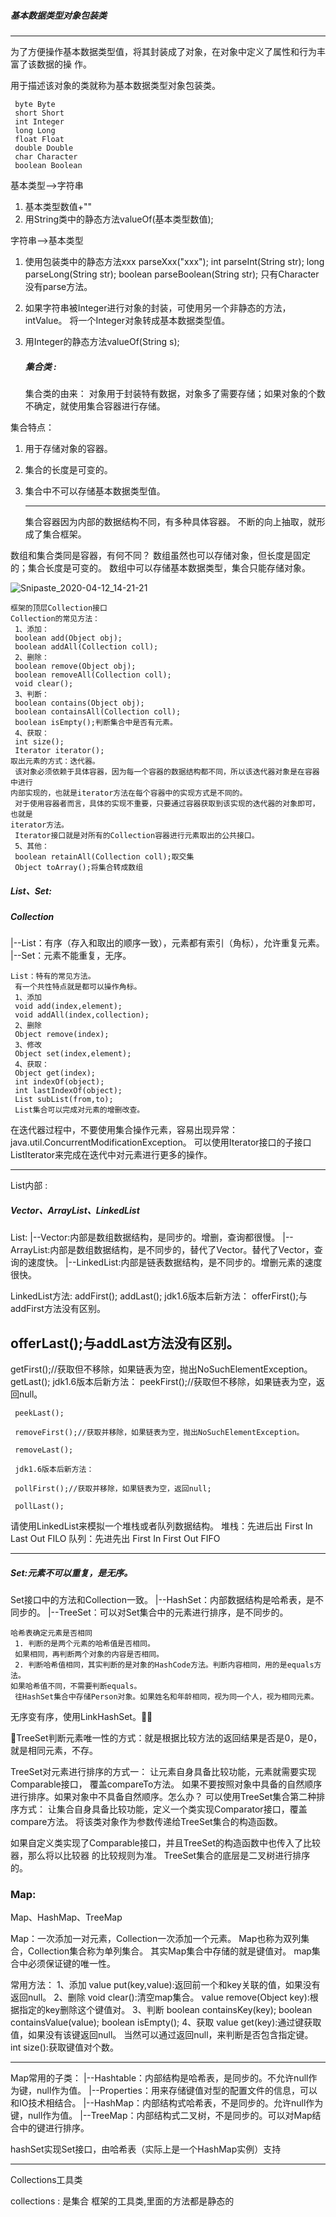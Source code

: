 ##### 基本数据类型对象包装类

---

为了方便操作基本数据类型值，将其封装成了对象，在对象中定义了属性和行为丰富了该数据的操
作。

用于描述该对象的类就称为基本数据类型对象包装类。

```
 byte Byte
 short Short
 int Integer
 long Long
 float Float
 double Double
 char Character
 boolean Boolean

```

基本类型-->字符串

  1. 基本类型数值+""
  2. 用String类中的静态方法valueOf(基本类型数值);

字符串-->基本类型

 1. 使用包装类中的静态方法xxx parseXxx("xxx");
    int parseInt(String str);
     long parseLong(String str);
     boolean parseBoolean(String str);
     只有Character没有parse方法。

 2. 如果字符串被Integer进行对象的封装，可使用另一个非静态的方法，intValue。
    将一个Integer对象转成基本数据类型值。

 3. 用Integer的静态方法valueOf(String s);

    ##### 集合类 :

    集合类的由来：
     对象用于封装特有数据，对象多了需要存储；如果对象的个数不确定，就使用集合容器进行存储。

集合特点：

 1. 用于存储对象的容器。

 2. 集合的长度是可变的。

 3. 集合中不可以存储基本数据类型值。

    ---

    集合容器因为内部的数据结构不同，有多种具体容器。
     不断的向上抽取，就形成了集合框架。

数组和集合类同是容器，有何不同？
 数组虽然也可以存储对象，但长度是固定的；集合长度是可变的。
 数组中可以存储基本数据类型，集合只能存储对象。

![Snipaste_2020-04-12_14-21-21](D:\rj\Program_rj\public\GitHub\depository\zhaobiao418\java\img\Snipaste_2020-04-12_14-21-21.jpg)

```
框架的顶层Collection接口
Collection的常见方法：
 1、添加：
 boolean add(Object obj);
 boolean addAll(Collection coll);
 2、删除：
 boolean remove(Object obj);
 boolean removeAll(Collection coll);
 void clear();
 3、判断：
 boolean contains(Object obj);
 boolean containsAll(Collection coll);
 boolean isEmpty();判断集合中是否有元素。
 4、获取：
 int size();
 Iterator iterator();
取出元素的方式：迭代器。
 该对象必须依赖于具体容器，因为每一个容器的数据结构都不同，所以该迭代器对象是在容器中进行
内部实现的，也就是iterator方法在每个容器中的实现方式是不同的。
 对于使用容器者而言，具体的实现不重要，只要通过容器获取到该实现的迭代器的对象即可，也就是
iterator方法。
 Iterator接口就是对所有的Collection容器进行元素取出的公共接口。
 5、其他：
 boolean retainAll(Collection coll);取交集
 Object toArray();将集合转成数组
```

#####  List、Set:

##### Collection

 |--List：有序（存入和取出的顺序一致），元素都有索引（角标），允许重复元素。
 |--Set：元素不能重复，无序。

```
List：特有的常见方法。
 有一个共性特点就是都可以操作角标。
 1、添加
 void add(index,element);
 void addAll(index,collection);
 2、删除
 Object remove(index);
 3、修改
 Object set(index,element);
 4、获取：
 Object get(index);
 int indexOf(object);
 int lastIndexOf(object);
 List subList(from,to);
 List集合可以完成对元素的增删改查。
```

在迭代器过程中，不要使用集合操作元素，容易出现异常：
java.util.ConcurrentModificationException。
 可以使用Iterator接口的子接口ListIterator来完成在迭代中对元素进行更多的操作。

----

List内部 : 

##### Vector、ArrayList、LinkedList

List:
 |--Vector:内部是数组数据结构，是同步的。增删，查询都很慢。
 |--ArrayList:内部是数组数据结构，是不同步的，替代了Vector。替代了Vector，查询的速度快。
 |--LinkedList:内部是链表数据结构，是不同步的。增删元素的速度很快。

LinkedList方法:
 addFirst();
 addLast();
 jdk1.6版本后新方法：
 offerFirst();与addFirst方法没有区别。

 offerLast();与addLast方法没有区别。
 ---------------------------------------------------------
 getFirst();//获取但不移除，如果链表为空，抛出NoSuchElementException。
 getLast();
 jdk1.6版本后新方法：
 peekFirst();//获取但不移除，如果链表为空，返回null。
```
 peekLast();

 removeFirst();//获取并移除，如果链表为空，抛出NoSuchElementException。

 removeLast();

 jdk1.6版本后新方法：

 pollFirst();//获取并移除，如果链表为空，返回null;

 pollLast();

```

请使用LinkedList来模拟一个堆栈或者队列数据结构。
 堆栈：先进后出 First In Last Out FILO
 队列：先进先出 First In First Out FIFO

----

##### Set:元素不可以重复，是无序。

 Set接口中的方法和Collection一致。
 |--HashSet：内部数据结构是哈希表，是不同步的。
 |--TreeSet：可以对Set集合中的元素进行排序，是不同步的。

```
哈希表确定元素是否相同
 1. 判断的是两个元素的哈希值是否相同。
 如果相同，再判断两个对象的内容是否相同。
 2. 判断哈希值相同，其实判断的是对象的HashCode方法。判断内容相同，用的是equals方法。
如果哈希值不同，不需要判断equals。
 往HashSet集合中存储Person对象。如果姓名和年龄相同，视为同一个人，视为相同元素。
```

无序变有序，使用LinkHashSet。

TreeSet判断元素唯一性的方式：就是根据比较方法的返回结果是否是0，是0，就是相同元素，不存。

TreeSet对元素进行排序的方式一： 让元素自身具备比较功能，元素就需要实现Comparable接口，
覆盖compareTo方法。
 如果不要按照对象中具备的自然顺序进行排序。如果对象中不具备自然顺序。怎么办？
 可以使用TreeSet集合第二种排序方式：
 让集合自身具备比较功能，定义一个类实现Comparator接口，覆盖compare方法。
 将该类对象作为参数传递给TreeSet集合的构造函数。

 如果自定义类实现了Comparable接口，并且TreeSet的构造函数中也传入了比较器，那么将以比较器
的比较规则为准。
 TreeSet集合的底层是二叉树进行排序的。

### Map:

Map、HashMap、TreeMap

Map：一次添加一对元素，Collection一次添加一个元素。
Map也称为双列集合，Collection集合称为单列集合。
其实Map集合中存储的就是键值对。
map集合中必须保证键的唯一性。

常用方法：
1、添加
value put(key,value):返回前一个和key关联的值，如果没有返回null。
2、删除
void clear():清空map集合。
value remove(Object key):根据指定的key删除这个键值对。
3、判断
boolean containsKey(key);
boolean containsValue(value);
boolean isEmpty();
4、获取
value get(key):通过键获取值，如果没有该键返回null。
当然可以通过返回null，来判断是否包含指定键。
int size():获取键值对个数。

---

Map常用的子类：
|--Hashtable：内部结构是哈希表，是同步的。不允许null作为键，null作为值。
|--Properties：用来存储键值对型的配置文件的信息，可以和IO技术相结合。
|--HashMap：内部结构式哈希表，不是同步的。允许null作为键，null作为值。
|--TreeMap：内部结构式二叉树，不是同步的。可以对Map结合中的键进行排序。

hashSet实现Set接口，由哈希表（实际上是一个HashMap实例）支持

----

Collections工具类

collections : 是集合 框架的工具类,里面的方法都是静态的

